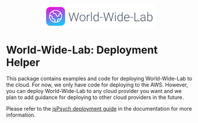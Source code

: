 <p align="center">
  <img alt="The World-Wide-Lab Logo" src="../../img/logo.svg" width="60%">
</p>

# World-Wide-Lab: Deployment Helper

This package contains examples and code for deploying World-Wide-Lab to the cloud. For now, we only have code for deploying to the AWS. However, you can deploy World-Wide-Lab to any cloud provider you want and we plan to add guidance for deploying to other cloud providers in the future.

Please refer to the [jsPsych deployment guide](/docs/guides/deploy.md) in the documentation for more information.
